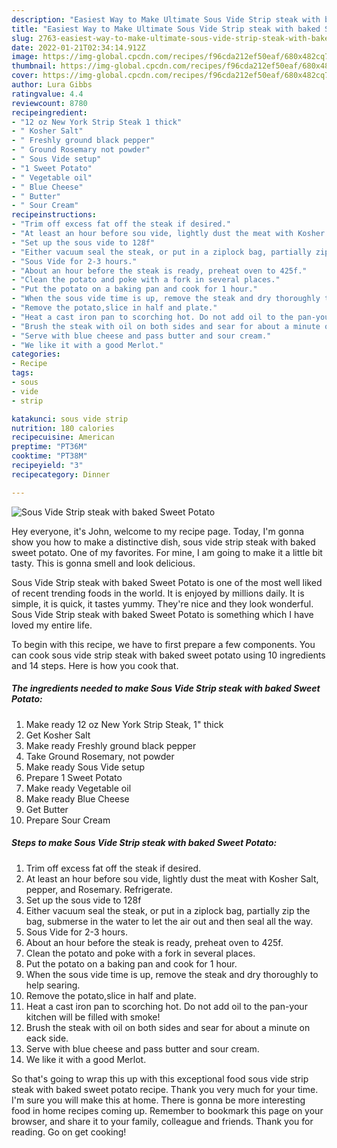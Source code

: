 ```yaml
---
description: "Easiest Way to Make Ultimate Sous Vide Strip steak with baked Sweet Potato"
title: "Easiest Way to Make Ultimate Sous Vide Strip steak with baked Sweet Potato"
slug: 2763-easiest-way-to-make-ultimate-sous-vide-strip-steak-with-baked-sweet-potato
date: 2022-01-21T02:34:14.912Z
image: https://img-global.cpcdn.com/recipes/f96cda212ef50eaf/680x482cq70/sous-vide-strip-steak-with-baked-sweet-potato-recipe-main-photo.jpg
thumbnail: https://img-global.cpcdn.com/recipes/f96cda212ef50eaf/680x482cq70/sous-vide-strip-steak-with-baked-sweet-potato-recipe-main-photo.jpg
cover: https://img-global.cpcdn.com/recipes/f96cda212ef50eaf/680x482cq70/sous-vide-strip-steak-with-baked-sweet-potato-recipe-main-photo.jpg
author: Lura Gibbs
ratingvalue: 4.4
reviewcount: 8780
recipeingredient:
- "12 oz New York Strip Steak 1 thick"
- " Kosher Salt"
- " Freshly ground black pepper"
- " Ground Rosemary not powder"
- " Sous Vide setup"
- "1 Sweet Potato"
- " Vegetable oil"
- " Blue Cheese"
- " Butter"
- " Sour Cream"
recipeinstructions:
- "Trim off excess fat off the steak if desired."
- "At least an hour before sou vide, lightly dust the meat with Kosher Salt, pepper, and Rosemary. Refrigerate."
- "Set up the sous vide to 128f"
- "Either vacuum seal the steak, or put in a ziplock bag, partially zip the bag, submerse in the water to let the air out and then seal all the way."
- "Sous Vide for 2-3 hours."
- "About an hour before the steak is ready, preheat oven to 425f."
- "Clean the potato and poke with a fork in several places."
- "Put the potato on a baking pan and cook for 1 hour."
- "When the sous vide time is up, remove the steak and dry thoroughly to help searing."
- "Remove the potato,slice in half and plate."
- "Heat a cast iron pan to scorching hot. Do not add oil to the pan-your kitchen will be filled with smoke!"
- "Brush the steak with oil on both sides and sear for about a minute on eack side."
- "Serve with blue cheese and pass butter and sour cream."
- "We like it with a good Merlot."
categories:
- Recipe
tags:
- sous
- vide
- strip

katakunci: sous vide strip 
nutrition: 180 calories
recipecuisine: American
preptime: "PT36M"
cooktime: "PT38M"
recipeyield: "3"
recipecategory: Dinner

---
```



![Sous Vide Strip steak with baked Sweet Potato](https://img-global.cpcdn.com/recipes/f96cda212ef50eaf/680x482cq70/sous-vide-strip-steak-with-baked-sweet-potato-recipe-main-photo.jpg)

Hey everyone, it's John, welcome to my recipe page. Today, I'm gonna show you how to make a distinctive dish, sous vide strip steak with baked sweet potato. One of my favorites. For mine, I am going to make it a little bit tasty. This is gonna smell and look delicious.

Sous Vide Strip steak with baked Sweet Potato is one of the most well liked of recent trending foods in the world. It is enjoyed by millions daily. It is simple, it is quick, it tastes yummy. They're nice and they look wonderful. Sous Vide Strip steak with baked Sweet Potato is something which I have loved my entire life.




To begin with this recipe, we have to first prepare a few components. You can cook sous vide strip steak with baked sweet potato using 10 ingredients and 14 steps. Here is how you cook that.

<!--inarticleads1-->

##### The ingredients needed to make Sous Vide Strip steak with baked Sweet Potato:

1. Make ready 12 oz New York Strip Steak, 1&#34; thick
1. Get  Kosher Salt
1. Make ready  Freshly ground black pepper
1. Take  Ground Rosemary, not powder
1. Make ready  Sous Vide setup
1. Prepare 1 Sweet Potato
1. Make ready  Vegetable oil
1. Make ready  Blue Cheese
1. Get  Butter
1. Prepare  Sour Cream




<!--inarticleads2-->

##### Steps to make Sous Vide Strip steak with baked Sweet Potato:

1. Trim off excess fat off the steak if desired.
1. At least an hour before sou vide, lightly dust the meat with Kosher Salt, pepper, and Rosemary. Refrigerate.
1. Set up the sous vide to 128f
1. Either vacuum seal the steak, or put in a ziplock bag, partially zip the bag, submerse in the water to let the air out and then seal all the way.
1. Sous Vide for 2-3 hours.
1. About an hour before the steak is ready, preheat oven to 425f.
1. Clean the potato and poke with a fork in several places.
1. Put the potato on a baking pan and cook for 1 hour.
1. When the sous vide time is up, remove the steak and dry thoroughly to help searing.
1. Remove the potato,slice in half and plate.
1. Heat a cast iron pan to scorching hot. Do not add oil to the pan-your kitchen will be filled with smoke!
1. Brush the steak with oil on both sides and sear for about a minute on eack side.
1. Serve with blue cheese and pass butter and sour cream.
1. We like it with a good Merlot.




So that's going to wrap this up with this exceptional food sous vide strip steak with baked sweet potato recipe. Thank you very much for your time. I'm sure you will make this at home. There is gonna be more interesting food in home recipes coming up. Remember to bookmark this page on your browser, and share it to your family, colleague and friends. Thank you for reading. Go on get cooking!
